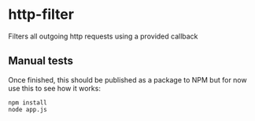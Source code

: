 # http-filter
Filters all outgoing http requests using a provided callback

## Manual tests
Once finished, this should be published as a package to NPM but for now use this to see how it works:

    npm install
    node app.js

